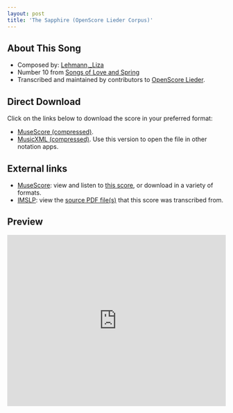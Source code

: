 ```yaml
---
layout: post
title: 'The Sapphire (OpenScore Lieder Corpus)'
---
```


## About This Song

- Composed by: [Lehmann,_Liza](https://fourscoreandmore.org/openscore/lieder/Lehmann,_Liza)
- Number 10 from [Songs of Love and Spring](https://fourscoreandmore.org/openscore/lieder/Lehmann,_Liza/Songs_of_Love_and_Spring)
- Transcribed and maintained by contributors to [OpenScore Lieder].

[OpenScore Lieder]: https://musescore.com/openscore-lieder-corpus

## Direct Download

Click on the links below to download the score in your preferred format:
- [MuseScore (compressed)](https://github.com/openscore/lieder/blob/main/scores/Lehmann,_Liza/Songs_of_Love_and_Spring/10_The_Sapphire/lc6766045.mscz?raw=true).
- [MusicXML (compressed)](https://github.com/openscore/lieder/blob/main/scores/Lehmann,_Liza/Songs_of_Love_and_Spring/10_The_Sapphire/lc6766045.mxl?raw=true). Use this version to open the file in other notation apps.

## External links

- [MuseScore]: view and listen to [this score][MuseScore], or download in a variety of formats.
- [IMSLP]: view the [source PDF file(s)][IMSLP] that this score was transcribed from.

[MuseScore]: https://musescore.com/score/6766045
[IMSLP]: https://imslp.org/wiki/Special:ReverseLookup/627769

## Preview

<iframe width="100%" height="394" src="https://musescore.com/openscore-lieder-corpus/scores/6766045/embed" frameborder="0" allowfullscreen allow="autoplay; fullscreen"></iframe>
